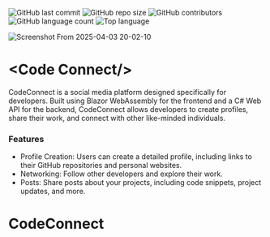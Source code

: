![GitHub last commit](https://img.shields.io/github/last-commit/Kroplewski-M/CodeConnect)
![GitHub repo size](https://img.shields.io/github/repo-size/Kroplewski-M/CodeConnect)
![GitHub contributors](https://img.shields.io/github/contributors/Kroplewski-M/CodeConnect)
![GitHub language count](https://img.shields.io/github/languages/count/Kroplewski-M/CodeConnect)
![Top language](https://img.shields.io/github/languages/top/Kroplewski-M/CodeConnect)


![Screenshot From 2025-04-03 20-02-10](https://github.com/user-attachments/assets/f62398ce-34ed-43ed-b3ab-08eacc047d12)

# &lt;Code Connect/&gt;
CodeConnect is a social media platform designed specifically for developers. 
Built using Blazor WebAssembly for the frontend and a C# Web API for the backend, CodeConnect allows developers to create profiles, share their work, and connect with other like-minded individuals.

### Features
- Profile Creation: Users can create a detailed profile, including links to their GitHub repositories and personal websites.
- Networking: Follow other developers and explore their work.
- Posts: Share posts about your projects, including code snippets, project updates, and more.

# CodeConnect


